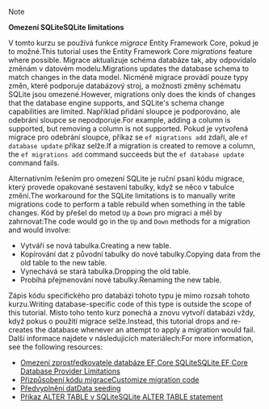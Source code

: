 > [!NOTE]
> 
> <span data-ttu-id="800bf-101">**Omezení SQLite**</span><span class="sxs-lookup"><span data-stu-id="800bf-101">**SQLite limitations**</span></span>
>
> <span data-ttu-id="800bf-102">V tomto kurzu se používá funkce *migrace* Entity Framework Core, pokud je to možné.</span><span class="sxs-lookup"><span data-stu-id="800bf-102">This tutorial uses the Entity Framework Core *migrations* feature where possible.</span></span> <span data-ttu-id="800bf-103">Migrace aktualizuje schéma databáze tak, aby odpovídalo změnám v datovém modelu.</span><span class="sxs-lookup"><span data-stu-id="800bf-103">Migrations updates the database schema to match changes in the data model.</span></span> <span data-ttu-id="800bf-104">Nicméně migrace provádí pouze typy změn, které podporuje databázový stroj, a možnosti změny schématu SQLite jsou omezené.</span><span class="sxs-lookup"><span data-stu-id="800bf-104">However, migrations only does the kinds of changes that the database engine supports, and SQLite's schema change capabilities are limited.</span></span> <span data-ttu-id="800bf-105">Například přidání sloupce je podporováno, ale odebrání sloupce se nepodporuje.</span><span class="sxs-lookup"><span data-stu-id="800bf-105">For example, adding a column is supported, but removing a column is not supported.</span></span> <span data-ttu-id="800bf-106">Pokud je vytvořená migrace pro odebrání sloupce, příkaz se `ef migrations add` zdaří, ale `ef database update` příkaz selže.</span><span class="sxs-lookup"><span data-stu-id="800bf-106">If a migration is created to remove a column, the `ef migrations add` command succeeds but the `ef database update` command fails.</span></span> 
>
> <span data-ttu-id="800bf-107">Alternativním řešením pro omezení SQLite je ruční psaní kódu migrace, který provede opakované sestavení tabulky, když se něco v tabulce změní.</span><span class="sxs-lookup"><span data-stu-id="800bf-107">The workaround for the SQLite limitations is to manually write migrations code to perform a table rebuild when something in the table changes.</span></span> <span data-ttu-id="800bf-108">Kód by přešel do metod `Up` a `Down` pro migraci a měl by zahrnovat:</span><span class="sxs-lookup"><span data-stu-id="800bf-108">The code would go in the `Up` and `Down` methods for a migration and would involve:</span></span>
>
> * <span data-ttu-id="800bf-109">Vytváří se nová tabulka.</span><span class="sxs-lookup"><span data-stu-id="800bf-109">Creating a new table.</span></span>
> * <span data-ttu-id="800bf-110">Kopírování dat z původní tabulky do nové tabulky.</span><span class="sxs-lookup"><span data-stu-id="800bf-110">Copying data from the old table to the new table.</span></span>
> * <span data-ttu-id="800bf-111">Vynechává se stará tabulka.</span><span class="sxs-lookup"><span data-stu-id="800bf-111">Dropping the old table.</span></span>
> * <span data-ttu-id="800bf-112">Probíhá přejmenování nové tabulky.</span><span class="sxs-lookup"><span data-stu-id="800bf-112">Renaming the new table.</span></span>
>
> <span data-ttu-id="800bf-113">Zápis kódu specifického pro databázi tohoto typu je mimo rozsah tohoto kurzu.</span><span class="sxs-lookup"><span data-stu-id="800bf-113">Writing database-specific code of this type is outside the scope of this tutorial.</span></span> <span data-ttu-id="800bf-114">Místo toho tento kurz ponechá a znovu vytvoří databázi vždy, když pokus o použití migrace selže.</span><span class="sxs-lookup"><span data-stu-id="800bf-114">Instead, this tutorial drops and re-creates the database whenever an attempt to apply a migration would fail.</span></span> <span data-ttu-id="800bf-115">Další informace najdete v následujících materiálech:</span><span class="sxs-lookup"><span data-stu-id="800bf-115">For more information, see the following resources:</span></span>
>
> * [<span data-ttu-id="800bf-116">Omezení zprostředkovatele databáze EF Core SQLite</span><span class="sxs-lookup"><span data-stu-id="800bf-116">SQLite EF Core Database Provider Limitations</span></span>](/ef/core/providers/sqlite/limitations)
> * [<span data-ttu-id="800bf-117">Přizpůsobení kódu migrace</span><span class="sxs-lookup"><span data-stu-id="800bf-117">Customize migration code</span></span>](/ef/core/managing-schemas/migrations/#customize-migration-code)
> * [<span data-ttu-id="800bf-118">Předvyplnění dat</span><span class="sxs-lookup"><span data-stu-id="800bf-118">Data seeding</span></span>](/ef/core/modeling/data-seeding)
> * [<span data-ttu-id="800bf-119">Příkaz ALTER TABLE v SQLite</span><span class="sxs-lookup"><span data-stu-id="800bf-119">SQLite ALTER TABLE statement</span></span>](https://sqlite.org/lang_altertable.html)